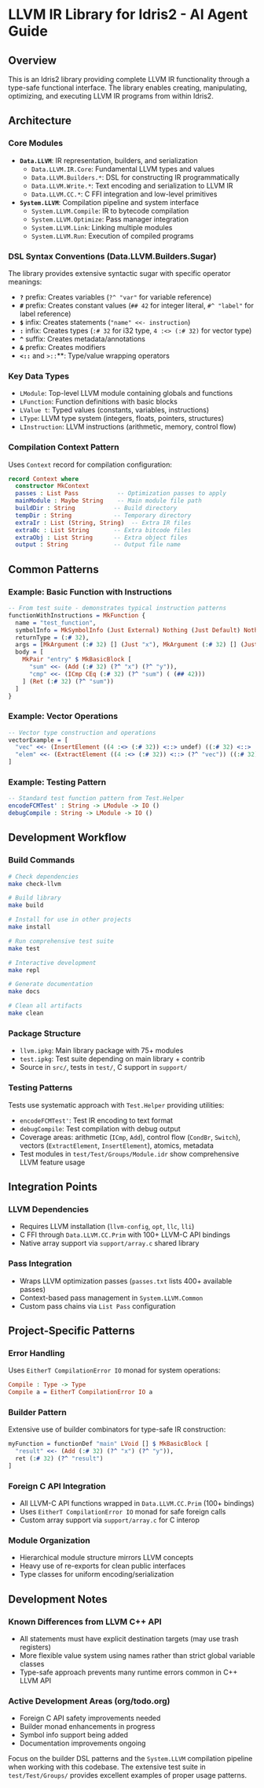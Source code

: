 # LLVM IR Library for Idris2 - AI Agent Guide

## Overview
This is an Idris2 library providing complete LLVM IR functionality through a type-safe functional interface. The library enables creating, manipulating, optimizing, and executing LLVM IR programs from within Idris2.

## Architecture

### Core Modules
- **`Data.LLVM`**: IR representation, builders, and serialization
  - `Data.LLVM.IR.Core`: Fundamental LLVM types and values
  - `Data.LLVM.Builders.*`: DSL for constructing IR programmatically
  - `Data.LLVM.Write.*`: Text encoding and serialization to LLVM IR
  - `Data.LLVM.CC.*`: C FFI integration and low-level primitives
- **`System.LLVM`**: Compilation pipeline and system interface
  - `System.LLVM.Compile`: IR to bytecode compilation
  - `System.LLVM.Optimize`: Pass manager integration 
  - `System.LLVM.Link`: Linking multiple modules
  - `System.LLVM.Run`: Execution of compiled programs

### DSL Syntax Conventions (Data.LLVM.Builders.Sugar)
The library provides extensive syntactic sugar with specific operator meanings:
- **`?`** prefix: Creates variables (`?^ "var"` for variable reference)
- **`#`** prefix: Creates constant values (`## 42` for integer literal, `#^ "label"` for label reference)
- **`$`** infix: Creates statements (`"name" <<- instruction`)
- **`:`** infix: Creates types (`:# 32` for i32 type, `4 :<> (:# 32)` for vector type)
- **`^`** suffix: Creates metadata/annotations
- **`&`** prefix: Creates modifiers
- **`<::`** and `>::`**: Type/value wrapping operators

### Key Data Types
- `LModule`: Top-level LLVM module containing globals and functions
- `LFunction`: Function definitions with basic blocks
- `LValue t`: Typed values (constants, variables, instructions)
- `LType`: LLVM type system (integers, floats, pointers, structures)
- `LInstruction`: LLVM instructions (arithmetic, memory, control flow)

### Compilation Context Pattern
Uses `Context` record for compilation configuration:
```idris
record Context where
  constructor MkContext
  passes : List Pass           -- Optimization passes to apply
  mainModule : Maybe String    -- Main module file path
  buildDir : String           -- Build directory
  tempDir : String            -- Temporary directory
  extraIr : List (String, String)  -- Extra IR files
  extraBc : List String       -- Extra bitcode files
  extraObj : List String      -- Extra object files  
  output : String             -- Output file name
```

## Common Patterns

### Example: Basic Function with Instructions
```idris
-- From test suite - demonstrates typical instruction patterns
functionWithInstructions = MkFunction {
  name = "test_function",
  symbolInfo = MkSymbolInfo (Just External) Nothing (Just Default) Nothing,
  returnType = (:# 32),
  args = [MkArgument (:# 32) [] (Just "x"), MkArgument (:# 32) [] (Just "y")],
  body = [
    MkPair "entry" $ MkBasicBlock [
      "sum" <<- (Add (:# 32) (?^ "x") (?^ "y")),
      "cmp" <<- (ICmp CEq (:# 32) (?^ "sum") ( (## 42)))
    ] (Ret (:# 32) (?^ "sum"))
  ]
}
```

### Example: Vector Operations
```idris
-- Vector type construction and operations
vectorExample = [
  "vec" <<- (InsertElement ((4 :<> (:# 32)) <::> undef) ((:# 32) <::> ( (## 1))) ((:# 32) <::> ( (## 0)))),
  "elem" <<- (ExtractElement ((4 :<> (:# 32)) <::> (?^ "vec")) ((:# 32) <::> ( (## 2))))
]
```

### Example: Testing Pattern  
```idris
-- Standard test function pattern from Test.Helper
encodeFCMTest' : String -> LModule -> IO ()
debugCompile : String -> LModule -> IO ()
```

## Development Workflow

### Build Commands
```bash
# Check dependencies
make check-llvm

# Build library
make build

# Install for use in other projects  
make install

# Run comprehensive test suite
make test

# Interactive development
make repl

# Generate documentation
make docs

# Clean all artifacts
make clean
```

### Package Structure
- `llvm.ipkg`: Main library package with 75+ modules
- `test.ipkg`: Test suite depending on main library + contrib
- Source in `src/`, tests in `test/`, C support in `support/`

### Testing Patterns
Tests use systematic approach with `Test.Helper` providing utilities:
- `encodeFCMTest'`: Test IR encoding to text format
- `debugCompile`: Test compilation with debug output  
- Coverage areas: arithmetic (`ICmp`, `Add`), control flow (`CondBr`, `Switch`), vectors (`ExtractElement`, `InsertElement`), atomics, metadata
- Test modules in `test/Test/Groups/Module.idr` show comprehensive LLVM feature usage

## Integration Points

### LLVM Dependencies
- Requires LLVM installation (`llvm-config`, `opt`, `llc`, `lli`)
- C FFI through `Data.LLVM.CC.Prim` with 100+ LLVM-C API bindings
- Native array support via `support/array.c` shared library

### Pass Integration
- Wraps LLVM optimization passes (`passes.txt` lists 400+ available passes)
- Context-based pass management in `System.LLVM.Common`
- Custom pass chains via `List Pass` configuration

## Project-Specific Patterns

### Error Handling
Uses `EitherT CompilationError IO` monad for system operations:
```idris
Compile : Type -> Type
Compile a = EitherT CompilationError IO a
```

### Builder Pattern
Extensive use of builder combinators for type-safe IR construction:
```idris
myFunction = functionDef "main" LVoid [] $ MkBasicBlock [
  "result" <<- (Add (:# 32) (?^ "x") (?^ "y")),
  ret (:# 32) (?^ "result")
]
```

### Foreign C API Integration
- All LLVM-C API functions wrapped in `Data.LLVM.CC.Prim` (100+ bindings)
- Uses `EitherT CompilationError IO` monad for safe foreign calls
- Custom array support via `support/array.c` for C interop

### Module Organization
- Hierarchical module structure mirrors LLVM concepts
- Heavy use of re-exports for clean public interfaces  
- Type classes for uniform encoding/serialization

## Development Notes

### Known Differences from LLVM C++ API
- All statements must have explicit destination targets (may use trash registers)
- More flexible value system using names rather than strict global variable classes
- Type-safe approach prevents many runtime errors common in C++ LLVM API

### Active Development Areas (org/todo.org)
- Foreign C API safety improvements needed
- Builder monad enhancements in progress
- Symbol info support being added
- Documentation improvements ongoing

Focus on the builder DSL patterns and the `System.LLVM` compilation pipeline when working with this codebase. The extensive test suite in `test/Test/Groups/` provides excellent examples of proper usage patterns.
